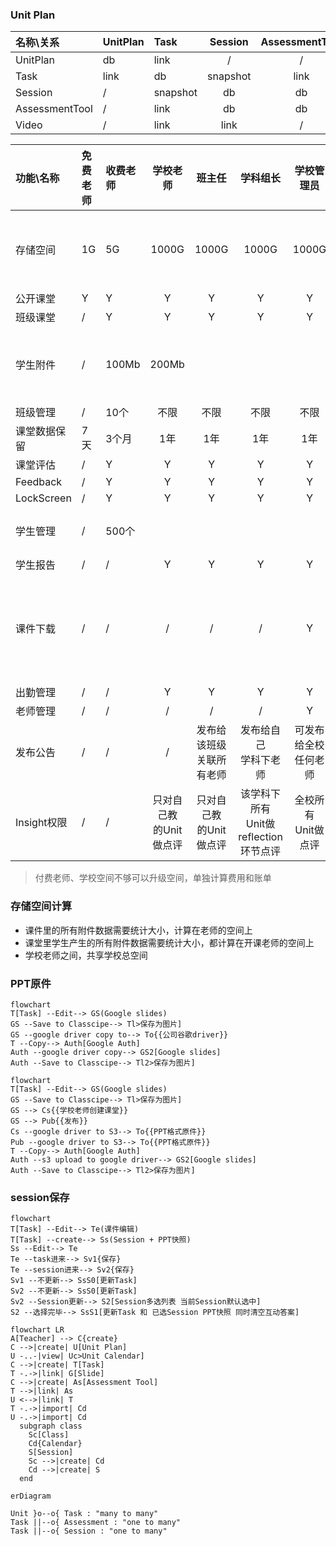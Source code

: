 ### Unit Plan

| 名称\关系 | UnitPlan | Task | Session | AssessmentTool | Video |
| :---  | :---  | :--  | :--: | :--: | :--: |
| UnitPlan | db | link | / | / | / | / |
| Task | link | db | snapshot | link | link |
| Session | / | snapshot | db | db | link |
| AssessmentTool | / | link | db | db | / |
| Video | / | link | link | / | S3 |



| 功能\名称 | 免费老师 | 收费老师 | 学校老师 | 班主任 | 学科组长 | 学校管理员 | 备注 |
| :---  | :---  | :--  | :--: | :--: | :--: | :--: | :--: |
| 存储空间 | 1G | 5G | 1000G | 1000G | 1000G | 1000G | 按学生计算出对应容量，可以额外增加 |
| 公开课堂 | Y | Y | Y | Y | Y | Y |
| 班级课堂 | / | Y | Y | Y | Y | Y |
| 学生附件 | / | 100Mb | 200Mb | | | | comment, mdeia题型下音视频图片附件大小 |
| 班级管理 | / | 10个 | 不限 | 不限 | 不限 | 不限 |
| 课堂数据保留 | 7天 | 3个月 | 1年 | 1年 | 1年 | 1年 |
| 课堂评估 | / | Y | Y | Y | Y | Y |
| Feedback | / | Y | Y | Y | Y | Y |
| LockScreen | / | Y | Y | Y | Y | Y |
| 学生管理 | / | 500个 | | | | | 学校身份由收费的时候设置 |
| 学生报告 | / | / | Y | Y | Y | Y |
| 课件下载 | / | / | / | / | / | Y | 数据部分json存储，将所有附件都打包为Zip，可以后期导入 |
| 出勤管理 | / | / | Y | Y | Y | Y |
| 老师管理 | / | / | / | / | / | Y |
| 发布公告 | / | / | / | 发布给该班级<br>关联所有老师 | 发布给自己<br>学科下老师 | 可发布给全校<br>任何老师 |
| Insight权限 | / | / | 只对自己教<br>的Unit做点评 | 只对自己教<br>的Unit做点评 | 该学科下所有<br>Unit做reflection<br>环节点评 | 全校所有<br>Unit做点评 |


> 付费老师、学校空间不够可以升级空间，单独计算费用和账单

### 存储空间计算
- 课件里的所有附件数据需要统计大小，计算在老师的空间上
- 课堂里学生产生的所有附件数据需要统计大小，都计算在开课老师的空间上
- 学校老师之间，共享学校总空间

### PPT原件
```mermaid
flowchart
T[Task] --Edit--> GS(Google slides)
GS --Save to Classcipe--> Tl>保存为图片]
GS --google driver copy to--> To{{公司谷歌driver}}
T --Copy--> Auth[Google Auth]
Auth --google driver copy--> GS2[Google slides]
Auth --Save to Classcipe--> Tl2>保存为图片]

```
```mermaid
flowchart
T[Task] --Edit--> GS(Google slides)
GS --Save to Classcipe--> Tl>保存为图片]
GS --> Cs{{学校老师创建课堂}}
GS --> Pub{{发布}}
Cs --google driver to S3--> To{{PPT格式原件}}
Pub --google driver to S3--> To{{PPT格式原件}}
T --Copy--> Auth[Google Auth]
Auth --s3 upload to google driver--> GS2[Google slides]
Auth --Save to Classcipe--> Tl2>保存为图片]

```

### session保存
```mermaid
flowchart
T[Task] --Edit--> Te(课件编辑)
T[Task] --create--> Ss(Session + PPT快照)
Ss --Edit--> Te
Te --task进来--> Sv1{保存}
Te --session进来--> Sv2{保存}
Sv1 --不更新--> SsS0[更新Task]
Sv2 --不更新--> SsS0[更新Task]
Sv2 --Session更新--> S2[Session多选列表 当前Session默认选中]
S2 --选择完毕--> SsS1[更新Task 和 已选Session PPT快照 同时清空互动答案]

```

```mermaid
flowchart LR
A[Teacher] --> C{create}
C -->|create| U[Unit Plan]
U -..-|view| Uc>Unit Calendar]
C -->|create| T[Task]
T -.->|link| G[Slide]
C -->|create| As[Assessment Tool]
T -->|link| As
U <-->|link| T
T -.->|import| Cd
U -.->|import| Cd
  subgraph class
    Sc[Class]
    Cd{Calendar}
    S[Session]
    Sc -->|create| Cd
    Cd -->|create| S
  end
```

```mermaid
erDiagram

Unit }o--o{ Task : "many to many"
Task ||--o{ Assessment : "one to many"
Task ||--o{ Session : "one to many"

```